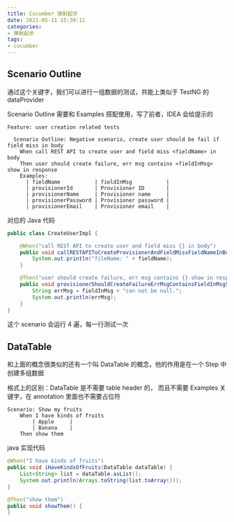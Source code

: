 ```yaml
---
title: Cucumber 弹射起步
date: 2021-05-11 15:39:11
categories:
- 弹射起步
tags:
- cucumber
---
```


## Scenario Outline

通过这个关键字，我们可以进行一组数据的测试，共能上类似于 TestNG 的 dataProvider

Scenario Outline 需要和 Examples 搭配使用，写了前者，IDEA 会给提示的

```feaure
Feature: user creation related tests

  Scenario Outline: Negative scenario, create user should be fail if field miss in body
    When call REST API to create user and field miss <fieldName> in body
    Then user should create failure, err msg contains <fieldInMsg> show in response
    Examples:
      | fieldName           | fieldInMsg           |
      | provisionerId       | Provisioner ID       |
      | provisionerName     | Provisioner name     |
      | provisionerPassword | Provisioner password |
      | provisionerEmail    | Provisioner email    |
```

对应的 Java 代码

```java
public class CreateUserImpl {

    @When("call REST API to create user and field miss {} in body")
    public void callRESTAPIToCreateProvisionerAndFieldMissFieldNameInBody(String fieldName) {
        System.out.println("fileName: " + fieldName);
    }

    @Then("user should create failure, err msg contains {} show in response")
    public void provisionerShouldCreateFailureErrMsgContainsFieldInMsgShowInResponse(String fieldInMsg) {
        String errMsg = fieldInMsg + "can not be null.";
        System.out.println(errMsg);
    }
}
```

这个 scenario 会运行 4 遍，每一行测试一次

## DataTable

和上面的概念很类似的还有一个叫 DataTable 的概念，他的作用是在一个 Step 中创建多组数据

格式上的区别：DataTable 是不需要 table header 的， 而且不需要 Examples 关键字，在 annotation 里面也不需要占位符

```feature
Scenario: Show my fruits
    When I have kinds of fruits
        | Apple     |
        | Banana    |
    Then show them
```

java 实现代码

```java
@When("I have kinds of fruits")
public void iHaveKindsOfFruits(DataTable dataTable) {
    List<String> list = dataTable.asList();
    System.out.println(Arrays.toString(list.toArray()));
}

@Then("show them")
public void showThem() {
}
```